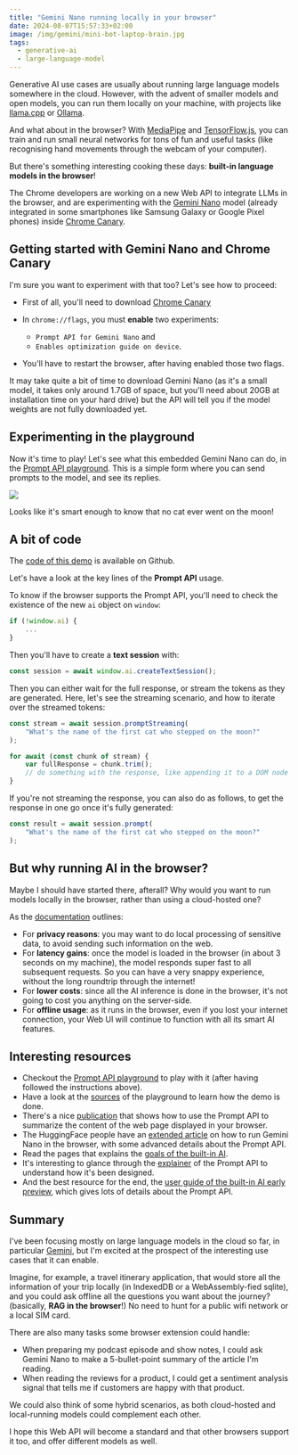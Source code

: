 ```yaml
---
title: "Gemini Nano running locally in your browser"
date: 2024-08-07T15:57:33+02:00
image: /img/gemini/mini-bot-laptop-brain.jpg
tags:
  - generative-ai
  - large-language-model
---
```


Generative AI use cases are usually about running large language models somewhere in the cloud.
However, with the advent of smaller models and open models, you can run them locally on your machine,
with projects like [llama.cpp](https://github.com/ggerganov/llama.cpp) or [Ollama](https://ollama.com/).

And what about in the browser?
With [MediaPipe](https://github.com/google-ai-edge/mediapipe) and [TensorFlow.js](https://www.tensorflow.org/js),
you can train and run small neural networks for tons of fun and useful tasks
(like recognising hand movements through the webcam of your computer).

But there's something interesting cooking these days: **built-in language models in the browser**!

The Chrome developers are working on a new Web API to integrate LLMs in the browser,
and are experimenting with the [Gemini Nano](https://deepmind.google/technologies/gemini/nano/) model
(already integrated in some smartphones like Samsung Galaxy or Google Pixel phones)
inside [Chrome Canary](https://www.google.com/chrome/canary/).

## Getting started with Gemini Nano and Chrome Canary

I'm sure you want to experiment with that too? Let's see how to proceed:

- First of all, you'll need to download [Chrome Canary](https://www.google.com/chrome/canary/)

- In `chrome://flags`, you must **enable** two experiments:

  - `Prompt API for Gemini Nano` and
  - `Enables optimization guide on device`.

- You'll have to restart the browser, after having enabled those two flags.

It may take quite a bit of time to download Gemini Nano (as it's a small model, it takes only around 1.7GB of space, but you'll need about 20GB at installation time on your hard drive)
but the API will tell you if the model weights are not fully downloaded yet.

## Experimenting in the playground

Now it's time to play!
Let's see what this embedded Gemini Nano can do, in the [Prompt API playground](https://chrome.dev/prompt-api-playground/).
This is a simple form where you can send prompts to the model, and see its replies.

![](/img/gemini/nano-playground.png)

Looks like it's smart enough to know that no cat ever went on the moon!

## A bit of code

The [code of this demo](https://github.com/tomayac/prompt-api-playground) is available on Github.

Let's have a look at the key lines of the **Prompt API** usage.

To know if the browser supports the Prompt API, you'll need to check the existence of the new `ai` object on `window`:

```javascript
if (!window.ai) {
    ...
}
```

Then you'll have to create a **text session** with:

```javascript
const session = await window.ai.createTextSession();
```

Then you can either wait for the full response, or stream the tokens as they are generated.
Here, let's see the streaming scenario, and how to iterate over the streamed tokens:

```javascript
const stream = await session.promptStreaming(
    "What's the name of the first cat who stepped on the moon?"
);

for await (const chunk of stream) {
    var fullResponse = chunk.trim();
    // do something with the response, like appending it to a DOM node
}
```

If you're not streaming the response, you can also do as follows,
to get the response in one go once it's fully generated:

```javascript
const result = await session.prompt(
    "What's the name of the first cat who stepped on the moon?"
);
```

## But why running AI in the browser?

Maybe I should have started there, afterall?
Why would you want to run models locally in the browser, rather than using a cloud-hosted one?

As the [documentation](https://developer.chrome.com/docs/ai/built-in) outlines:

* For **privacy reasons**: you may want to do local processing of sensitive data, to avoid sending such information on the web.
* For **latency gains**: once the model is loaded in the browser (in about 3 seconds on my machine), the model responds super fast to all subsequent requests.
So you can have a very snappy experience, without the long roundtrip through the internet!
* For **lower costs**: since all the AI inference is done in the browser, it's not going to cost you anything on the server-side.
* For **offline usage**: as it runs in the browser, even if you lost your internet connection, your Web UI will continue to function with all its smart AI features.

## Interesting resources

* Checkout the [Prompt API playground](https://chrome.dev/prompt-api-playground/) to play with it (after having followed the instructions above).
* Have a look at the [sources](https://github.com/tomayac/prompt-api-playground) of the playground to learn how the demo is done.
* There's a nice [publication](https://medium.com/google-cloud/google-chrome-has-a-secret-ai-assistant-9accb95f1911) that shows how to use the Prompt API to summarize the content of the web page displayed in your browser.
* The HuggingFace people have an [extended article](https://huggingface.co/blog/Xenova/run-gemini-nano-in-your-browser) on how to run Gemini Nano in the browser, with some advanced details about the Prompt API.
* Read the pages that explains the [goals of the built-in AI](https://developer.chrome.com/docs/ai/built-in).
* It's interesting to glance through the [explainer](https://github.com/explainers-by-googlers/prompt-api/) of the Prompt API to understand how it's been designed.
* And the best resource for the end, the [user guide of the built-in AI early preview](https://docs.google.com/document/d/1VG8HIyz361zGduWgNG7R_R8Xkv0OOJ8b5C9QKeCjU0c/edit), which gives lots of details about the Prompt API.

## Summary

I've been focusing mostly on large language models in the cloud so far,
in particular [Gemini](https://cloud.google.com/vertex-ai/generative-ai/docs/start/quickstarts/quickstart-multimodal#gemini-text-only-samples-java),
but I'm excited at the prospect of the interesting use cases that it can enable.

Imagine, for example, a travel itinerary application, that would store all the information of your trip locally (in IndexedDB or a WebAssembly-fied sqlite),
and you could ask offline all the questions you want about the journey? (basically, **RAG in the browser**!)
No need to hunt for a public wifi network or a local SIM card.

There are also many tasks some browser extension could handle:
* When preparing my podcast episode and show notes, I could ask Gemini Nano to make a 5-bullet-point summary of the article I'm reading.
* When reading the reviews for a product, I could get a sentiment analysis signal that tells me if customers are happy with that product.

We could also think of some hybrid scenarios, as both cloud-hosted and local-running models could complement each other.

I hope this Web API will become a standard and that other browsers support it too, and offer different models as well.